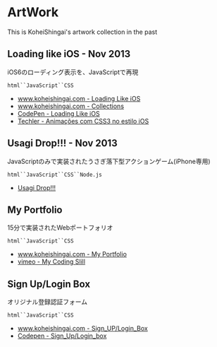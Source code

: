 ArtWork
=========

This is KoheiShingai's artwork collection in the past

## Loading like iOS - Nov 2013
iOS6のローディング表示を、JavaScriptで再現

`html``JavaScript``CSS`

* [www.koheishingai.com - Loading Like iOS](http://www.koheishingai.com/loading_like_iOS)
* [www.koheishingai.com - Collections](http://www.koheishingai.com/collections/1)
* [CodePen - Loading Like iOS](http://codepen.io/koheishingai/details/phaEB/#stats)
* [Techler - Animações com CSS3 no estilo iOS](http://www.teckler.com/pt/Luanzera/Anima%C3%A7%C3%B5es-com-CSS3-no-estilo-iOS-132815)

## Usagi Drop!!! - Nov 2013
JavaScriptのみで実装されたうさぎ落下型アクションゲーム(iPhone専用)

`html``JavaScript``CSS``Node.js`

* [Usagi Drop!!!](http://usagidrop.azurewebsites.net)

## My Portfolio
15分で実装されたWebポートフォリオ

`html``JavaScript``CSS`

* [www.koheishingai.com - My Portfolio](http://www.koheishingai.com/My_Portfolio)
* [vimeo - My Coding Slill](http://vimeo.com/77338550)

## Sign Up/Login Box
オリジナル登録認証フォーム

`html``JavaScript``CSS`

* [www.koheishingai.com - Sign_UP/Login_Box](http://www.koheishingai.com/SignUp_LoginBox)
* [Codepen - Sign_Up/Login_box](http://codepen.io/koheishingai/details/FLvgs/)



